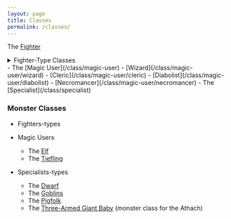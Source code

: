 ```yaml
---
layout: page
title: Classes
permalink: /classes/
---
```


The [Fighter](/class/fighter)
<details markdown="1">
  <summary>Fighter-Type Classes</summary>
  - The [Centaur/Horse](/class/fighter/centaur)
  - The [Cyclops](/class/fighter/cyclopskin)
  - The [Mutant](/class/fighter/mutant)
  - The [Ogre](/class/fighter/ogre)
  - The [Oiled-Up Muscle Giant](/class/fighter/cacus)
</details>
- The [Magic User](/class/magic-user)
  - [Wizard](/class/magic-user/wizard)
  - [Cleric](/class/magic-user/cleric)
  - [Diabolist](/class/magic-user/diabolist)
  - [Necromancer](/class/magic-user/necromancer)
- The [Specialist](/class/specialist)

### Monster Classes

- Fighters-types

- Magic Users
  - The [Elf](/class/magic-user/elf)
  - The [Tiefling](/class/magic-user/tiefling)
- Specialists-types
  - The [Dwarf](/class/specialist/dwarf)
  - The [Goblins](/class/specialist/many-goblins)
  - The [Pigfolk](/class/specialist/pigfolk)
  - The [Three-Armed Giant Baby](/class/specialist/athach) (monster class for the Athach)
